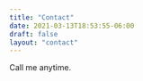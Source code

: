 ```yaml
---
title: "Contact"
date: 2021-03-13T18:53:55-06:00
draft: false
layout: "contact"
---
```


Call me anytime.